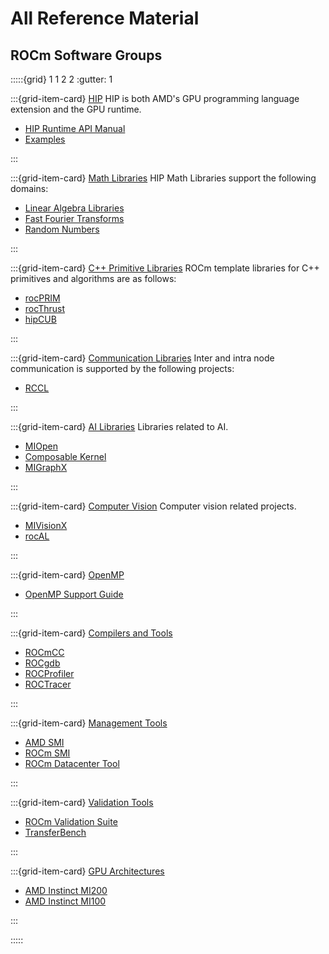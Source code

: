 # All Reference Material

## ROCm Software Groups

:::::{grid} 1 1 2 2
:gutter: 1

:::{grid-item-card} [HIP](./hip)
HIP is both AMD's GPU programming language extension and the GPU runtime.

- [HIP Runtime API Manual](https://rocmdocs.amd.com/projects/hipBLAS/en/latest/)
- [Examples](https://github.com/amd/rocm-examples/tree/develop/HIP-Basic)

:::

:::{grid-item-card} [Math Libraries](./gpu_libraries/math)
HIP Math Libraries support the following domains:

- [Linear Algebra Libraries](./gpu_libraries/linear_algebra)
- [Fast Fourier Transforms](./gpu_libraries/fft)
- [Random Numbers](./gpu_libraries/rand)

:::

:::{grid-item-card} [C++ Primitive Libraries](./gpu_libraries/c++_primitives)
ROCm template libraries for C++ primitives and algorithms are as follows:

- [rocPRIM](https://rocprim.readthedocs.io/en/latest/)
- [rocThrust](https://rocthrust.readthedocs.io/en/latest/)
- [hipCUB](https://hipcub.readthedocs.io/en/latest/)

:::

:::{grid-item-card} [Communication Libraries](gpu_libraries/communication)
Inter and intra node communication is supported by the following projects:

- [RCCL](https://rocmdocs.amd.com/projects/rccl/en/latest/)

:::

:::{grid-item-card} [AI Libraries](./ai_tools)
Libraries related to AI.

- [MIOpen](https://rocmdocs.amd.com/projects/MIOpen/en/latest/)
- [Composable Kernel](https://rocmdocs.amd.com/projects/composable_kernel/en/latest/)
- [MIGraphX](https://rocmdocs.amd.com/projects/MIGraphX/en/latest/)

:::

:::{grid-item-card} [Computer Vision](./computer_vision)
Computer vision related projects.

- [MIVisionX](https://rocmdocs.amd.com/projects/MIVisionX/en/latest)
- [rocAL](https://rocmdocs.amd.com/projects/rocAL/en/latest)

:::

:::{grid-item-card} [OpenMP](openmp/openmp)

- [OpenMP Support Guide](openmp/openmp)

:::

:::{grid-item-card} [Compilers and Tools](compilers)

- [ROCmCC](https://rocmdocs.amd.com/projects/ROCmCC/en/latest/)
- [ROCgdb](https://rocmdocs.amd.com/projects/ROCgdb/en/latest/)
- [ROCProfiler](https://rocmdocs.amd.com/projects/rocprofiler/en/latest/)
- [ROCTracer](https://rocmdocs.amd.com/projects/roctracer/en/latest/)

:::

:::{grid-item-card} [Management Tools](management_tools)

- [AMD SMI](https://rocmdocs.amd.com/projects/amdsmi/en/latest/)
- [ROCm SMI](https://rocmdocs.amd.com/projects/rocmsmi/en/latest/)
- [ROCm Datacenter Tool](https://rocmdocs.amd.com/projects/rdc/en/latest/)

:::

:::{grid-item-card} [Validation Tools](validation_tools)

- [ROCm Validation Suite](https://rocmdocs.amd.com/projects/RVS/en/latest/)
- [TransferBench](https://rocmdocs.amd.com/projects/TransferBench/en/latest/)

:::

:::{grid-item-card} [GPU Architectures](gpu_arch)

- [AMD Instinct MI200](./gpu_arch/mi250.md)
- [AMD Instinct MI100](./gpu_arch/mi100.md)

:::

:::::
